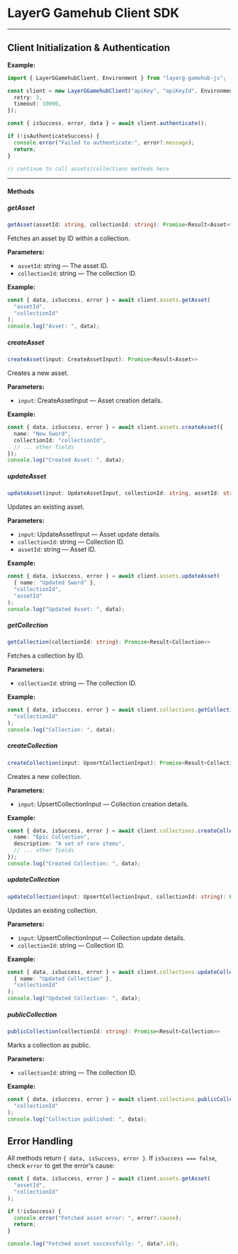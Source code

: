 # LayerG Gamehub Client SDK

---

## Client Initialization & Authentication

**Example:**

```typescript
import { LayerGGamehubClient, Environment } from "layerg-gamehub-js";

const client = new LayerGGamehubClient("apiKey", "apiKeyId", Environment.Dev, {
  retry: 3,
  timeout: 10000,
});

const { isSuccess, error, data } = await client.authenticate();

if (!isAuthenticateSuccess) {
  console.error("Failed to authenticate:", error?.message);
  return;
}

// continue to call assets/collections methods here
```

---

#### Methods

##### getAsset

```typescript
getAsset(assetId: string, collectionId: string): Promise<Result<Asset>>
```

Fetches an asset by ID within a collection.

**Parameters:**

- `assetId`: string — The asset ID.
- `collectionId`: string — The collection ID.

**Example:**

```typescript
const { data, isSuccess, error } = await client.assets.getAsset(
  "assetId",
  "collectionId"
);
console.log("Asset: ", data);
```

##### createAsset

```typescript
createAsset(input: CreateAssetInput): Promise<Result<Asset>>
```

Creates a new asset.

**Parameters:**

- `input`: CreateAssetInput — Asset creation details.

**Example:**

```typescript
const { data, isSuccess, error } = await client.assets.createAsset({
  name: "New Sword",
  collectionId: "collectionId",
  // ... other fields
});
console.log("Created Asset: ", data);
```

##### updateAsset

```typescript
updateAsset(input: UpdateAssetInput, collectionId: string, assetId: string): Promise<Result<Asset>>
```

Updates an existing asset.

**Parameters:**

- `input`: UpdateAssetInput — Asset update details.
- `collectionId`: string — Collection ID.
- `assetId`: string — Asset ID.

**Example:**

```typescript
const { data, isSuccess, error } = await client.assets.updateAsset(
  { name: "Updated Sword" },
  "collectionId",
  "assetId"
);
console.log("Updated Asset: ", data);
```

##### getCollection

```typescript
getCollection(collectionId: string): Promise<Result<Collection>>
```

Fetches a collection by ID.

**Parameters:**

- `collectionId`: string — The collection ID.

**Example:**

```typescript
const { data, isSuccess, error } = await client.collections.getCollection(
  "collectionId"
);
console.log("Collection: ", data);
```

##### createCollection

```typescript
createCollection(input: UpsertCollectionInput): Promise<Result<Collection>>
```

Creates a new collection.

**Parameters:**

- `input`: UpsertCollectionInput — Collection creation details.

**Example:**

```typescript
const { data, isSuccess, error } = await client.collections.createCollection({
  name: "Epic Collection",
  description: "A set of rare items",
  // ... other fields
});
console.log("Created Collection: ", data);
```

##### updateCollection

```typescript
updateCollection(input: UpsertCollectionInput, collectionId: string): Promise<Result<Collection>>
```

Updates an existing collection.

**Parameters:**

- `input`: UpsertCollectionInput — Collection update details.
- `collectionId`: string — Collection ID.

**Example:**

```typescript
const { data, isSuccess, error } = await client.collections.updateCollection(
  { name: "Updated Collection" },
  "collectionId"
);
console.log("Updated Collection: ", data);
```

##### publicCollection

```typescript
publicCollection(collectionId: string): Promise<Result<Collection>>
```

Marks a collection as public.

**Parameters:**

- `collectionId`: string — The collection ID.

**Example:**

```typescript
const { data, isSuccess, error } = await client.collections.publicCollection(
  "collectionId"
);
console.log("Collection published: ", data);
```

## Error Handling

All methods return ```{ data, isSuccess, error }```. If ```isSuccess === false```, check ```error``` to get the error's cause: 

```typescript
const { data, isSuccess, error } = await client.assets.getAsset(
  "assetId",
  "collectionId"
);

if (!isSuccess) {
  console.error("Fetched asset error: ", error?.cause);
  return;
}

console.log("Fetched asset successfully: ", data?.id);
```
